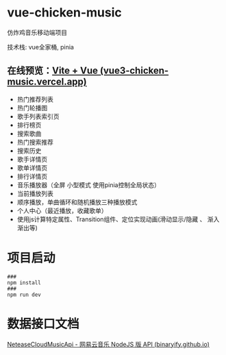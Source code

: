 # vue-chicken-music

仿炸鸡音乐移动端项目

技术栈: vue全家桶, pinia

## 在线预览：[Vite + Vue (vue3-chicken-music.vercel.app)](https://vue3-chicken-music.vercel.app/#/recommend)

- 热门推荐列表
- 热门轮播图
- 歌手列表索引页
- 排行榜页
- 搜索歌曲
- 热门搜索推荐
- 搜索历史
- 歌手详情页
- 歌单详情页
- 排行详情页
- 音乐播放器（全屏 小型模式 使用pinia控制全局状态）
- 当前播放列表
- 顺序播放，单曲循环和随机播放三种播放模式
- 个人中心（最近播放，收藏歌单）
- 使用js计算特定属性、Transition组件、定位实现动画(滑动显示/隐藏 、 渐入渐出等)

# 项目启动

```
###
npm install
###
npm run dev
```

# 数据接口文档

[NeteaseCloudMusicApi - 网易云音乐 NodeJS 版 API (binaryify.github.io)](https://binaryify.github.io/NeteaseCloudMusicApi/#/?id=neteasecloudmusicapi)

